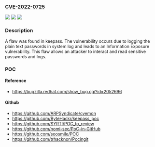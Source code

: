 ### [CVE-2022-0725](https://cve.mitre.org/cgi-bin/cvename.cgi?name=CVE-2022-0725)
![](https://img.shields.io/static/v1?label=Product&message=keepass&color=blue)
![](https://img.shields.io/static/v1?label=Version&message=n%2Fa&color=blue)
![](https://img.shields.io/static/v1?label=Vulnerability&message=CWE-200&color=brighgreen)

### Description

A flaw was found in keepass. The vulnerability occurs due to logging the plain text passwords in system log and leads to an Information Exposure vulnerability. This flaw allows an attacker to interact and read sensitive passwords and logs.

### POC

#### Reference
- https://bugzilla.redhat.com/show_bug.cgi?id=2052696

#### Github
- https://github.com/ARPSyndicate/cvemon
- https://github.com/ByteHackr/keepass_poc
- https://github.com/SYRTI/POC_to_review
- https://github.com/nomi-sec/PoC-in-GitHub
- https://github.com/soosmile/POC
- https://github.com/trhacknon/Pocingit

